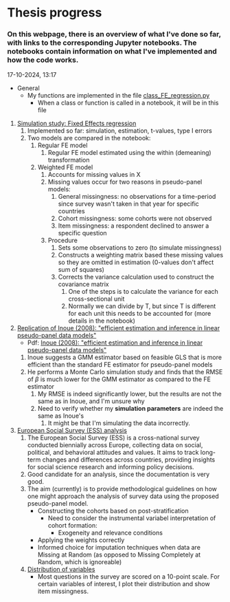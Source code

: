 # Thesis progress
### On this webpage, there is an overview of what I've done so far, with links to the corresponding Jupyter notebooks. The notebooks contain information on what I've implemented and how the code works.

17-10-2024, 13:17

- General
	- My functions are implemented in the file [class_FE_regression.py](Python/class_FE_regression.py)
		- When a class or function is called in a notebook, it will be in this file

1. [Simulation study: Fixed Effects regression](Python/FE_OLS_hypothesis_testing.html)
	1. Implemented so far: simulation, estimation, t-values, type I errors
	2. Two models are compared in the notebook:
		1. Regular FE model
			1. Regular FE model estimated using the within (demeaning) transformation
		2. Weighted FE model
			1. Accounts for missing values in X
			2. Missing values occur for two reasons in pseudo-panel models:
				1. General missingness: no observations for a time-period since survey wasn't taken in that year for specific countries
				2. Cohort missingness: some cohorts were not observed
				3. Item missingness: a respondent declined to answer a specific question
			3. Procedure
				1. Sets some observations to zero (to simulate missingness)
				2. Constructs a weighting matrix based these missing values so they are omitted in estimation (0-values don't affect sum of squares)
				3. Corrects the variance calculation used to construct the covariance matrix
					1. One of the steps is to calculate the variance for each cross-sectional unit
					2. Normally we can divide by T, but since T is different for each unit this needs to be accounted for (more details in the notebook)
2. [Replication of Inoue (2008): "efficient estimation and inference in linear pseudo-panel data models"](Python/Inoue_replication.html)
	- Pdf: [Inoue (2008): "efficient estimation and inference in linear pseudo-panel data models"](Papers/Inoue_efficient_estimation.pdf)
	1. Inoue suggests a GMM estimator based on feasible GLS that is more efficient than the standard FE estimator for pseudo-panel models
	2. He performs a Monte Carlo simulation study and finds that the RMSE of $\beta$ is much lower for the GMM estimator as compared to the FE estimator
		1. My RMSE is indeed significantly lower, but the results are not the same as in Inoue, and I'm unsure why
		2. Need to verify whether my **simulation parameters** are indeed the same as Inoue's
			1. It might be that I'm simulating the data incorrectly.
3. [European Social Survey (ESS) analysis](Python/ESS_pseudo_panel_analysis.html)
	1. The European Social Survey (ESS) is a cross-national survey conducted biennially across Europe, collecting data on social, political, and behavioral attitudes and values. It aims to track long-term changes and differences across countries, providing insights for social science research and informing policy decisions.
	2. Good candidate for an analysis, since the documentation is very good. 
	3. The aim (currently) is to provide methodological guidelines on how one might approach the analysis of survey data using the proposed pseudo-panel model.
		- Constructing the cohorts based on post-stratification
			- Need to consider the instrumental variabel interpretation of cohort formation:
				- Exogeneity and relevance conditions
		-  Applying the weights correctly
		- Informed choice for imputation techniques when data are Missing at Random (as opposed to Missing Completely at Random, which is ignoreable)
	4. [Distribution of variables](Python/ESS_bar_charts.htmlESS_bar_charts)
		- Most questions in the survey are scored on a 10-point scale. For certain variables of interest, I plot their distribution and show item missingness. 
